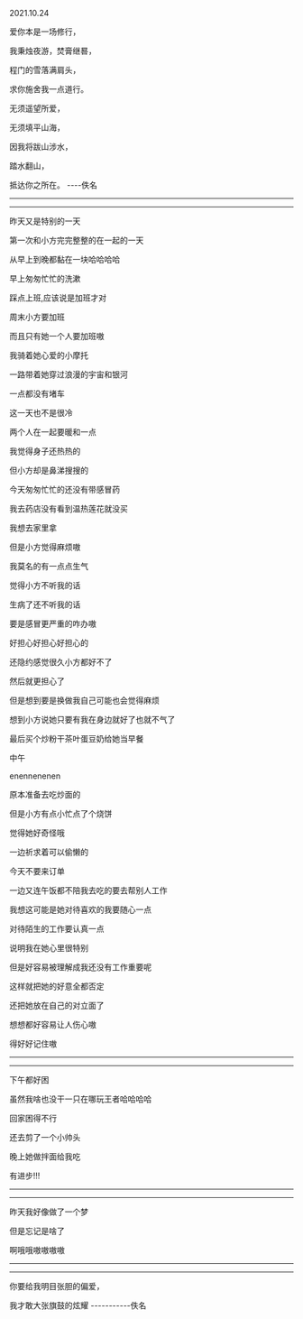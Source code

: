2021.10.24

爱你本是一场修行，

我秉烛夜游，焚膏继晷，

程门的雪落满肩头，

求你施舍我一点道行。

无须遥望所爱，

无须填平山海，

因我将跋山涉水，

踏水翻山，

抵达你之所在。  ----佚名

-------

---------

昨天又是特别的一天

第一次和小方完完整整的在一起的一天

从早上到晚都黏在一块哈哈哈哈

早上匆匆忙忙的洗漱

踩点上班,应该说是加班才对

周末小方要加班

而且只有她一个人要加班嗷

我骑着她心爱的小摩托

一路带着她穿过浪漫的宇宙和银河

一点都没有堵车

这一天也不是很冷

两个人在一起要暖和一点

我觉得身子还热热的

但小方却是鼻涕搜搜的

今天匆匆忙忙的还没有带感冒药

我去药店没有看到温热莲花就没买

我想去家里拿

但是小方觉得麻烦嗷

我莫名的有一点点生气

觉得小方不听我的话

生病了还不听我的话

要是感冒更严重的咋办嗷

好担心好担心好担心的

还隐约感觉很久小方都好不了

然后就更担心了

但是想到要是换做我自己可能也会觉得麻烦

想到小方说她只要有我在身边就好了也就不气了

最后买个炒粉干茶叶蛋豆奶给她当早餐

中午

enennenenen

原本准备去吃炒面的

但是小方有点小忙点了个烧饼

觉得她好奇怪哦

一边祈求着可以偷懒的

今天不要来订单

一边又连午饭都不陪我去吃的要去帮别人工作

我想这可能是她对待喜欢的我要随心一点

对待陌生的工作要认真一点

说明我在她心里很特别

但是好容易被理解成我还没有工作重要呢

这样就把她的好意全都否定

还把她放在自己的对立面了

想想都好容易让人伤心嗷

得好好记住嗷

-------

-------

下午都好困

虽然我啥也没干一只在哪玩王者哈哈哈哈

回家困得不行

还去剪了一个小帅头

晚上她做拌面给我吃

有进步!!!

-----

------

昨天我好像做了一个梦

但是忘记是啥了

啊哦哦嗷嗷嗷嗷



--------

-------

你要给我明目张胆的偏爱，

我才敢大张旗鼓的炫耀   -----------佚名



